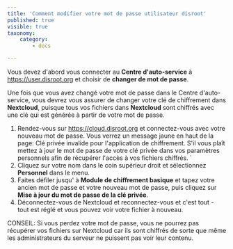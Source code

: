 ```yaml
---
title: 'Comment modifier votre mot de passe utilisateur disroot'
published: true
visible: true
taxonomy:
    category:
        - docs

---
```


Vous devez d'abord vous connecter au **Centre d'auto-service** à https://user.disroot.org et choisir de **changer de mot de passe**.

Une fois que vous avez changé votre mot de passe dans le Centre d'auto-service, vous devrez vous assurer de changer votre clé de chiffrement dans **Nextcloud**, puisque tous vos fichiers dans **Nextcloud** sont chiffrés avec une clé qui est générée à partir de votre mot de passe.
1. Rendez-vous sur https://cloud.disroot.org et connectez-vous avec votre nouveau mot de passe.
Vous verrez un message jaune en haut de la page:
Clé privée invalide pour l'application de chiffrement. S'il vous plaît mettez à jour le mot de passe de votre clé privée dans vos paramètres personnels afin de récupérer l'accès à vos fichiers chiffrés. `
2. Cliquez sur votre nom dans le coin supérieur droit et sélectionnez **Personnel** dans le menu.
3. Faites défiler jusqu' à **Module de chiffrement basique** et tapez votre ancien mot de passe et votre nouveau mot de passe, puis cliquez sur **Mise à jour du mot de passe de la clé privée**.
4. Déconnectez-vous de Nextcloud et reconnectez-vous et c'est tout - tout est réglé et vous pouvez voir votre fichier à nouveau.

CONSEIL: Si vous perdez votre mot de passe, vous ne pourrez pas récupérer vos fichiers sur Nextcloud car ils sont chiffrés de sorte que même les administrateurs du serveur ne puissent pas voir leur contenu. 
